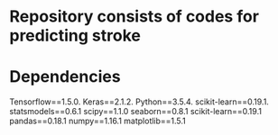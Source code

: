 # Repository consists of codes for predicting stroke

# Dependencies

Tensorflow==1.5.0.
Keras==2.1.2.
Python==3.5.4.
scikit-learn==0.19.1.
statsmodels==0.6.1
scipy==1.1.0
seaborn==0.8.1
scikit-learn==0.19.1
pandas==0.18.1
numpy==1.16.1
matplotlib==1.5.1
